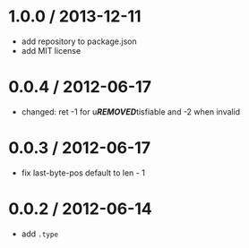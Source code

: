 
1.0.0 / 2013-12-11
==================

 * add repository to package.json
 * add MIT license

0.0.4 / 2012-06-17 
==================

  * changed: ret -1 for u***REMOVED***tisfiable and -2 when invalid

0.0.3 / 2012-06-17 
==================

  * fix last-byte-pos default to len - 1

0.0.2 / 2012-06-14 
==================

  * add `.type`
